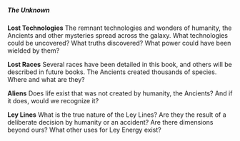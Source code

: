 ##### The Unknown
**Lost Technologies**
The remnant technologies and wonders of humanity, the Ancients and other mysteries spread across the galaxy. What technologies could be uncovered? What truths discovered? What power could have been wielded by them?

**Lost Races**
Several races have been detailed in this book, and others will be described in future books. The Ancients created thousands of species. Where and what are they?

**Aliens**
Does life exist that was not created by humanity, the Ancients?
And if it does, would we recognize it?

**Ley Lines**
What is the true nature of the Ley Lines? Are they the result of a deliberate decision by humanity or an accident? Are there dimensions beyond ours? What other uses for Ley Energy exist?
